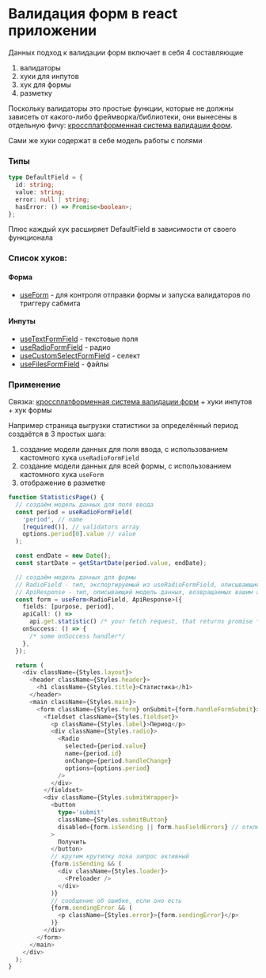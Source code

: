 # Валидация форм в react приложении

Данных подход к валидации форм включает в себя 4 составляющие

1. валидаторы
2. хуки для инпутов
3. хук для формы
4. разметку

Поскольку валидаторы это простые функции, которые не должны зависеть от какого-либо фреймворка/библиотеки, они вынесены в отдельную фичу: [кроссплатформенная система валидации форм](https://robzarel.github.io/features/feature/0).

Сами же хуки содержат в себе модель работы с полями

### Типы

```typescript
type DefaultField = {
  id: string;
  value: string;
  error: null | string;
  hasError: () => Promise<boolean>;
};
```

Плюс каждый хук расширяет DefaultField в зависимости от своего функционала

### Список хуков:

#### Форма

- [useForm](https://robzarel.github.io/features/snippet/10) - для контроля отправки формы и запуска валидаторов по триггеру сабмита

#### Инпуты

- [useTextFormField](https://robzarel.github.io/features/snippet/11) - текстовые поля
- [useRadioFormField](https://robzarel.github.io/features/snippet/12) - радио
- [useCustomSelectFormField](https://robzarel.github.io/features/snippet/13) - селект
- [useFilesFormField](https://robzarel.github.io/features/snippet/14) - файлы

### Применение

Связка: [кроссплатформенная система валидации форм](https://robzarel.github.io/features/feature/0) + хуки инпутов + хук формы

Например страница выгрузки статистики за определённый период создаётся в 3 простых шага:

1. создание модели данных для поля ввода, с использованием кастомного хука `useRadioFormField`
2. создание модели данных для всей формы, с использованием кастомного хука `useForm`
3. отображение в разметке

```typescript
function StatisticsPage() {
  // cоздаём модель данных для поля ввода
  const period = useRadioFormField(
    'period', // name
    [required()], // validators array
    options.period[0].value // value
  );

  const endDate = new Date();
  const startDate = getStartDate(period.value, endDate);

  // cоздаём модель данных для формы
  // RadioField - тип, экспортируемый из useRadioFormField, описывающий модель данных
  // ApiResponse - тип, описывающий модель данных, возвращаемых вашим апи хендлером.
  const form = useForm<RadioField, ApiResponse>({
    fields: [purpose, period],
    apiCall: () =>
      api.get.statistic() /* your fetch request, that returns promise */,
    onSuccess: () => {
      /* some onSuccess handler*/
    },
  });

  return (
    <div className={Styles.layout}>
      <header className={Styles.header}>
        <h1 className={Styles.title}>Статистика</h1>
      </header>
      <main className={Styles.main}>
        <form className={Styles.form} onSubmit={form.handleFormSubmit}>
          <fieldset className={Styles.fieldset}>
            <p className={Styles.label}>Период</p>
            <div className={Styles.radio}>
              <Radio
                selected={period.value}
                name={period.id}
                onChange={period.handleChange}
                options={options.period}
              />
            </div>
          </fieldset>
          <div className={Styles.submitWrapper}>
            <button
              type='submit'
              className={Styles.submitButton}
              disabled={form.isSending || form.hasFieldErrors} // отключаем кнопку на время отправки или в случае найденных ошибок
            >
              Получить
            </button>
            // крутим крутилку пока запрос активный
            {form.isSending && (
              <div className={Styles.loader}>
                <Preloader />
              </div>
            )}
            // сообщение об ошибке, если оно есть
            {form.sendingError && (
              <p className={Styles.error}>{form.sendingError}</p>
            )}
          </div>
        </form>
      </main>
    </div>
  );
}
```
